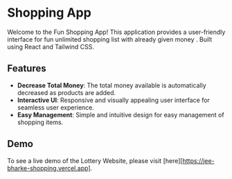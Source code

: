 # Shopping App

Welcome to the Fun Shopping App! This application provides a user-friendly interface for fun unlimited shopping list with already given money . Built using React and Tailwind CSS.

## Features

- **Decrease Total Money**: The total money available is automatically decreased as products are added.
- **Interactive UI**: Responsive and visually appealing user interface for seamless user experience.
- **Easy Management**: Simple and intuitive design for easy management of shopping items.

## Demo 

To see a live demo of the Lottery Website, please visit [here][https://jee-bharke-shopping.vercel.app].
